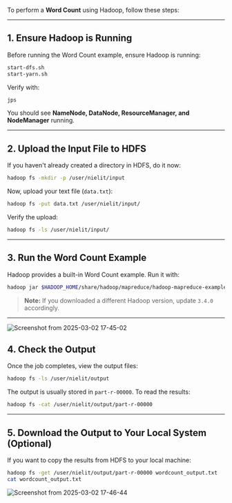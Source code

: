 To perform a **Word Count** using Hadoop, follow these steps:

---

## **1. Ensure Hadoop is Running**
Before running the Word Count example, ensure Hadoop is running:

```bash
start-dfs.sh
start-yarn.sh
```
Verify with:
```bash
jps
```
You should see **NameNode, DataNode, ResourceManager, and NodeManager** running.

---

## **2. Upload the Input File to HDFS**
If you haven't already created a directory in HDFS, do it now:

```bash
hadoop fs -mkdir -p /user/nielit/input
```

Now, upload your text file (`data.txt`):

```bash
hadoop fs -put data.txt /user/nielit/input/
```

Verify the upload:
```bash
hadoop fs -ls /user/nielit/input/
```

---

## **3. Run the Word Count Example**
Hadoop provides a built-in Word Count example. Run it with:

```bash
hadoop jar $HADOOP_HOME/share/hadoop/mapreduce/hadoop-mapreduce-examples-3.4.0.jar wordcount /user/nielit/input /user/nielit/output
```

> **Note:** If you downloaded a different Hadoop version, update `3.4.0` accordingly.

---

![Screenshot from 2025-03-02 17-45-02](https://github.com/user-attachments/assets/44613f55-cdf0-48fc-9769-9ff7066c70e3)

## **4. Check the Output**
Once the job completes, view the output files:

```bash
hadoop fs -ls /user/nielit/output
```

The output is usually stored in `part-r-00000`. To read the results:

```bash
hadoop fs -cat /user/nielit/output/part-r-00000
```

---

## **5. Download the Output to Your Local System (Optional)**
If you want to copy the results from HDFS to your local machine:

```bash
hadoop fs -get /user/nielit/output/part-r-00000 wordcount_output.txt
cat wordcount_output.txt
```


![Screenshot from 2025-03-02 17-46-44](https://github.com/user-attachments/assets/5d5d3b51-708f-4ff3-8476-a518c5f8ee3e)


